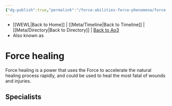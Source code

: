 ```yaml
---
{"dg-publish":true,"permalink":"/force-abilities-force-phenomena/force-healing/"}
---
```


- [[WEWL\|Back to Home]] | [[Meta/Timeline\|Back to Timeline]] | [[Meta/Directory\|Back to Directory]] | [Back to Ao3](https://archiveofourown.org/works/19334440/chapters/45992584)
- Also known as 

# Force healing
Force healing is a power that uses the Force to accelerate the natural healing process rapidly, and could be used to heal the most fatal of wounds and injuries.

**Specialists**
- 